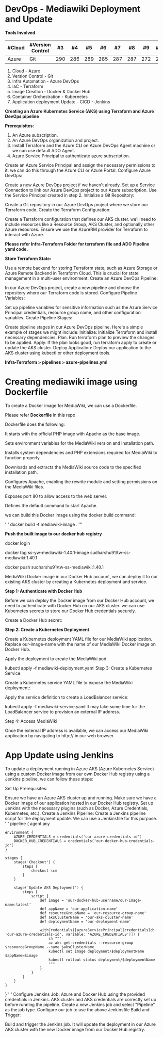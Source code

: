 # DevOps - Mediawiki Deployment and Update

**Tools Involved**

| #Cloud | #Version Control | #3 | #4 | #5 | #6 | #7 | #8 | #9 | #10 | #11
| --- | --- | --- |--- |--- |--- |--- |--- |--- |--- |---
| Azure | Git | 290 | 286 | 289 | 285 | 287 | 287 | 272 | 276 | 269

1. Cloud - Azure
2. Version Control - Git
3. Infra Automation - Azure DevOps
4. IaC - Terraform
5. Image Creation  - Docker & Docker Hub
6. Container Orchestration - Kubernetes
7. Application deployment Update - CICD - Jenkins

**Creating an Azure Kubernetes Service (AKS) using Terraform and Azure DevOps pipeline**

**Prerequisites:**

1. An Azure subscription.
2. An Azure DevOps organization and project.
3. Install Terraform and the Azure CLI on Azure DevOps Agent machine or we can use default ADO Agent.
4. Azure Service Principal to authenticate azure subscription.

Create an Azure Service Principal and assign the necessary permissions to it. we can do this through the Azure CLI or Azure Portal.
Configure Azure DevOps:

Create a new Azure DevOps project if we haven't already.
Set up a Service Connection to link our Azure DevOps project to our Azure subscription. Use the Service Principal created in step 2.
Initialize a Git Repository:

Create a Git repository in our Azure DevOps project where we store our Terraform code.
Create the Terraform Configuration:

Create a Terraform configuration that defines our AKS cluster. we'll need to include resources like a Resource Group, AKS Cluster, and optionally other Azure resources.
Ensure we use the AzureRM provider for Terraform to interact with Azure.

**Please refer Infra-Terraform Folder for terraform file and ADO Pipeline yaml code.**

**Store Terraform State:**

Use a remote backend for storing Terraform state, such as Azure Storage or Azure Remote Backend in Terraform Cloud. This is crucial for state management in a multi-user environment.
Create an Azure DevOps Pipeline:

In our Azure DevOps project, create a new pipeline and choose the repository where our Terraform code is stored.
Configure Pipeline Variables:

Set up pipeline variables for sensitive information such as the Azure Service Principal credentials, resource group name, and other configuration variables.
Create Pipeline Stages:

Create pipeline stages in our Azure DevOps pipeline. Here's a simple example of stages we might include:
Initialize: Initialize Terraform and install necessary dependencies.
Plan: Run terraform plan to preview the changes to be applied.
Apply: If the plan looks good, run terraform apply to create or update the AKS cluster.
Deploy Application: Deploy our application to the AKS cluster using kubectl or other deployment tools.

**Infra-Terraform > pipelines > azure-pipelines.yml**

# Creating mediawiki image using Dockerfile

To create a Docker image for MediaWiki, we can use a Dockerfile.

Please refer **Dockerfile** in this repo

Dockerfile does the following:

It starts with the official PHP image with Apache as the base image.

Sets environment variables for the MediaWiki version and installation path.

Installs system dependencies and PHP extensions required for MediaWiki to function properly.

Downloads and extracts the MediaWiki source code to the specified installation path.

Configures Apache, enabling the rewrite module and setting permissions on the MediaWiki files.

Exposes port 80 to allow access to the web server.

Defines the default command to start Apache.

we can build this Docker image using the docker build command:

'''
docker build -t mediawiki-image .
'''

**Push the built image to our docker hub registry**

docker login

docker tag ss-yw-mediawiki-1.40.1-image sudharshu91/tw-ss-mediawiki:1.40.1

docker push sudharshu91/tw-ss-mediawiki:1.40.1

MediaWiki Docker image in our Docker Hub account, we can deploy it to our existing AKS cluster by creating a Kubernetes deployment and service.

**Step 1: Authenticate with Docker Hub**

Before we can deploy the Docker image from our Docker Hub account, we need to authenticate with Docker Hub on our AKS cluster. we can use Kubernetes secrets to store our Docker Hub credentials securely.

Create a Docker Hub secret:

**Step 2: Create a Kubernetes Deployment**

Create a Kubernetes deployment YAML file for our MediaWiki application. Replace our-image-name with the name of our MediaWiki Docker image on Docker Hub.

Apply the deployment to create the MediaWiki pod:

kubectl apply -f mediawiki-deployment.yaml
Step 3: Create a Kubernetes Service

Create a Kubernetes service YAML file to expose the MediaWiki deployment:

Apply the service definition to create a LoadBalancer service:

kubectl apply -f mediawiki-service.yaml
It may take some time for the LoadBalancer service to provision an external IP address.

Step 4: Access MediaWiki

Once the external IP address is available, we can access our MediaWiki application by navigating to http://<external-ip> in our web browser.

# App Update using Jenkins

To update a deployment running in Azure AKS (Azure Kubernetes Service) using a custom Docker image from our own Docker Hub registry using a Jenkins pipeline, we can follow these steps:

Set Up Prerequisites:

Ensure we have an Azure AKS cluster up and running.
Make sure we have a Docker image of our application hosted in our Docker Hub registry.
Set up Jenkins with the necessary plugins (such as Docker, Azure Credentials, Kubernetes, etc.).
Create a Jenkins Pipeline:
Create a Jenkins pipeline script for the deployment update. We can use a Jenkinsfile for this purpose.
'''
pipeline {
    agent any

    environment {
        AZURE_CREDENTIALS = credentials('our-azure-credentials-id')
        DOCKER_HUB_CREDENTIALS = credentials('our-docker-hub-credentials-id')
    }

    stages {
        stage('Checkout') {
            steps {
                checkout scm
            }
        }

        stage('Update AKS Deployment') {
            steps {
                script {
                    def image = 'our-docker-hub-username/our-image-name:latest'
                    def appName = 'our-application-name'
                    def resourceGroupName = 'our-resource-group-name'
                    def aksClusterName = 'our-aks-cluster-name'
                    def deploymentName = 'our-deployment-name'

                    withCredentials([azureServicePrincipal(credentialsId: 'our-azure-credentials-id', variable: 'AZURE_CREDENTIALS')]) {
                        sh """
                        az aks get-credentials --resource-group $resourceGroupName --name $aksClusterName
                        kubectl set image deployment/$deploymentName $appName=$image
                        kubectl rollout status deployment/$deploymentName
                        """
                    }
                }
            }
        }
    }
}
'''
Configure Jenkins Job:
Azure and Docker Hub using the provided credentials in Jenkins.
AKS cluster and AKS credentials are correctly set up before running the pipeline.
Create a new Jenkins job and select "Pipeline" as the job type.
Configure our job to use the above Jenkinsfile
Build and Trigger:

Build and trigger the Jenkins job. It will update the deployment in our Azure AKS cluster with the new Docker image from our Docker Hub registry.